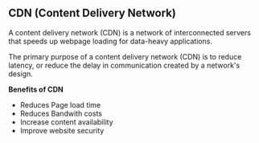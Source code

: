 ## CDN (Content Delivery Network)

A content delivery network (CDN) is a network of interconnected servers that speeds up webpage loading for data-heavy applications. 

The primary purpose of a content delivery network (CDN) is to reduce latency, or reduce the delay in communication created by a network's design.


  **Benefits of CDN**
  
 - Reduces Page load time
 - Reduces Bandwith costs
 - Increase content availability
 - Improve website security

